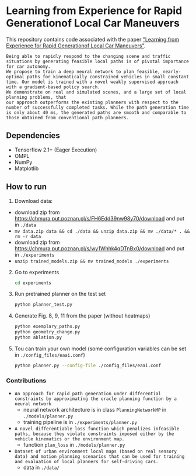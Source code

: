 # Learning from Experience for Rapid Generationof Local Car Maneuvers

This repository contains code associated with the paper ["Learning from Experience for Rapid Generationof Local Car Maneuvers"](https://arxiv.org/abs/2012.03707).

```
Being able to rapidly respond to the changing scene and traffic situations by generating feasible local paths is of pivotal importance for car autonomy.
We propose to train a deep neural network to plan feasible, nearly-optimal paths for kinematically constrained vehicles in small constant time. Our model is trained with a novel weakly supervised approach with a gradient-based policy search.
We demonstrate on real and simulated scenes, and a large set of local planning problems, that
our approach outperforms the existing planners with respect to the number of successfully completed tasks. While the path generation time is only about 40 ms, the generated paths are smooth and comparable to those obtained from conventional path planners.
```

## Dependencies

* Tensorflow 2.1+ (Eager Execution)
* OMPL
* NumPy
* Matplotlib

## How to run

1. Download data:
- download zip from https://chmura.put.poznan.pl/s/FH6Edd39nw98y70/download and put in `./data`
- `mv data.zip data && cd ./data && unzip data.zip && mv ./data/* . && rm -r data`
- download zip from https://chmura.put.poznan.pl/s/wy1Whhk4qDTnBx0/download and put in `./experiments`
- `unzip trained_models.zip && mv trained_models ./experiments`

2. Go to experiments
    ```bash
    cd experiments
    ```
3. Run pretrained planner on the test set
    ```bash
    python planner_test.py
    ```
4. Generate Fig. 8, 9, 11 from the paper (without heatmaps)
    ```bash
    python exemplary_paths.py
    python geometry_change.py
    python ablation.py
    ```
5. Tou can train your own model (some configuration variables can be set in ```./config_files/eaai.conf```)
    ```bash
    python planner.py --config-file ./config_files/eaai.conf
    ```
   
### Contributions
* `An approach for rapid path generation under differential constraints by approximating the oracle planning function by a neural network`
    - neural network architecture is in class `PlanningNetworkMP` in `./models/planner.py` 
    - training pipeline is in `./experiments/planner.py` 
* `A novel differentiable loss function which penalizes infeasible paths, because they violate constraints imposed either by the vehicle kinematics or the environment map.`
    - function `plan_loss` in `./models/planner.py`
* `Dataset of urban environment local maps (based on real sensory data) and motion planning scenarios that can be used for training and evaluation of local planners for self-driving cars.`
    - data in `./data/`
